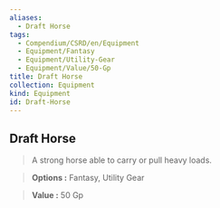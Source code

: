 ```yaml
---
aliases:
  - Draft Horse
tags:
  - Compendium/CSRD/en/Equipment
  - Equipment/Fantasy
  - Equipment/Utility-Gear
  - Equipment/Value/50-Gp
title: Draft Horse
collection: Equipment
kind: Equipment
id: Draft-Horse
---
```

## Draft Horse    
    
>A strong horse able to carry or pull heavy loads.    
> **Options :** Fantasy, Utility Gear    
> **Value :** 50 Gp
